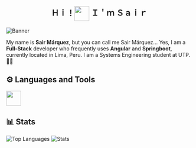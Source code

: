 <h2 align="center">Ｈｉ！<img align="center" width="40" src="https://media.tenor.com/SNL9_xhZl9oAAAAi/waving-hand-joypixels.gif"/> Ｉ＇ｍ Ｓａｉｒ</h2>

![Banner](https://media.licdn.com/dms/image/D4E16AQGmPWWq9IsoeQ/profile-displaybackgroundimage-shrink_350_1400/0/1716578919821?e=1721865600&v=beta&t=_860FKy9V4JCuIscW9_Uwqj0QkxT5o257ABLofxLX3I)<br>
<p alignt="center">My name is <strong>Sair Márquez</strong>, but you can call me Sair Márquez... Yes, I am a <strong>Full-Stack</strong> developer who frequently uses <strong>Angular</strong> and <strong>Springboot</strong>, currently located in Lima, Peru. I am a Systems Engineering student at UTP. 👨‍💻</p>

## ⚙ Languages and Tools
<img align="center" width="40" src="https://skillicons.dev/icons?i=angular,html,css,js,bootstrap,tailwind,spring,java,php,typescript,mysql,idea,vscode,git"/>

## 📊 Stats
<img src="https://github-readme-stats.vercel.app/api/top-langs?username=itssos&show_icons=true&theme=dark&locale=en&layout=compact" alt="Top Languages" />
<img src="https://github-readme-stats.vercel.app/api?username=itssos&show_icons=true&theme=dark&locale=en" alt="Stats" />
